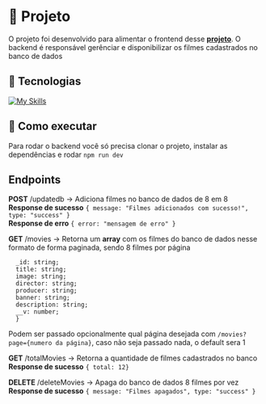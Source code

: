  # 📖 Projeto   
  

O projeto foi desenvolvido para alimentar o frontend desse  **[projeto](https://github.com/zagamendes/front-wa)**. O backend é responsável gerênciar e disponibilizar os filmes cadastrados no banco de dados
    
  

## 🧪 Tecnologias   
    
[![My Skills](https://skillicons.dev/icons?i=typescript,nodejs,mongodb)](https://skillicons.dev)
    
## 🚀 Como executar   
Para rodar o backend você só precisa clonar o projeto, instalar as dependências e rodar `npm run dev`

## Endpoints
**POST** /updatedb -> Adiciona filmes no banco de dados de 8 em 8 <br/>
**Response de sucesso** `{ message: "Filmes adicionados com sucesso!", type: "success" }`<br/>
**Response de erro** `{ error: "mensagem de erro" }`


**GET** /movies -> Retorna um **array** com os filmes do banco de dados nesse formato de forma paginada, sendo 8 filmes por página <br/>
```{
  _id: string;
  title: string;
  image: string;
  director: string;
  producer: string;
  banner: string;
  description: string;
  __v: number;
  }
  ```
Podem ser passado opcionalmente qual página desejada com `/movies?page={numero da página}`, caso não seja passado nada, o default sera 1

**GET** /totalMovies -> Retorna a quantidade de filmes cadastrados no banco <br/>
**Response de sucesso** `{ total: 12}`<br/>

**DELETE** /deleteMovies -> Apaga do banco de dados 8 filmes por vez <br/>
**Response de sucesso** `{ message: "Filmes apagados", type: "success" }`



